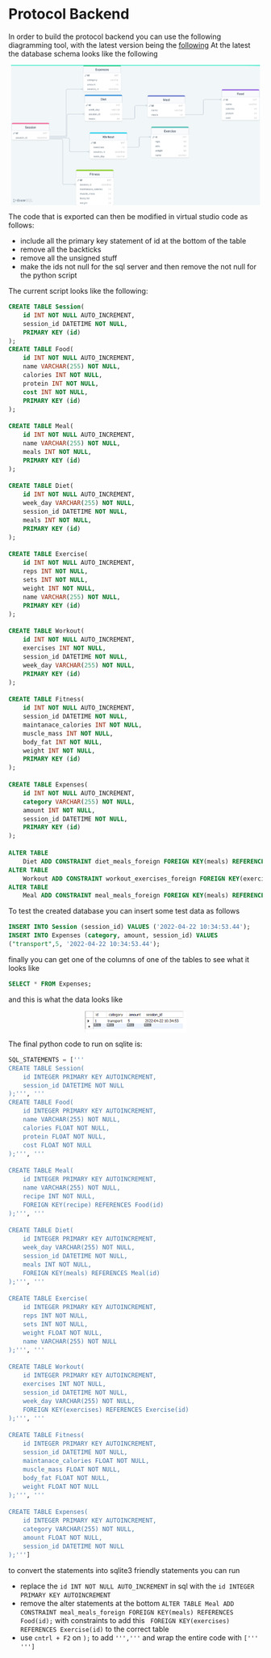 # Protocol Backend

In order to build the protocol backend you can use the following diagramming tool,
with the latest version being the [following](https://drawsql.app/teams/university-of-sheffield/diagrams/my-routine)
At the latest the database schema looks like the following

<div style="width:100%; display:flex; justify-content:center; align-items;center;">
<img src="./SCHEMA.png" style="width:98%;">
</div>

The code that is exported can then be modified in virtual studio code as follows:

- include all the primary key statement of id at the bottom of the table
- remove all the backticks
- remove all the unsigned stuff
- make the ids not null for the sql server and then remove the not null for the python script

The current script looks like the following:

```sql
CREATE TABLE Session(
    id INT NOT NULL AUTO_INCREMENT,
    session_id DATETIME NOT NULL,
    PRIMARY KEY (id)
);
CREATE TABLE Food(
    id INT NOT NULL AUTO_INCREMENT,
    name VARCHAR(255) NOT NULL,
    calories INT NOT NULL,
    protein INT NOT NULL,
    cost INT NOT NULL,
    PRIMARY KEY (id)
);

CREATE TABLE Meal(
    id INT NOT NULL AUTO_INCREMENT,
    name VARCHAR(255) NOT NULL,
    meals INT NOT NULL,
    PRIMARY KEY (id)
);

CREATE TABLE Diet(
    id INT NOT NULL AUTO_INCREMENT,
    week_day VARCHAR(255) NOT NULL,
    session_id DATETIME NOT NULL,
    meals INT NOT NULL,
    PRIMARY KEY (id)
);

CREATE TABLE Exercise(
    id INT NOT NULL AUTO_INCREMENT,
    reps INT NOT NULL,
    sets INT NOT NULL,
    weight INT NOT NULL,
    name VARCHAR(255) NOT NULL,
    PRIMARY KEY (id)
);

CREATE TABLE Workout(
    id INT NOT NULL AUTO_INCREMENT,
    exercises INT NOT NULL,
    session_id DATETIME NOT NULL,
    week_day VARCHAR(255) NOT NULL,
    PRIMARY KEY (id)
);

CREATE TABLE Fitness(
    id INT NOT NULL AUTO_INCREMENT,
    session_id DATETIME NOT NULL,
    maintanace_calories INT NOT NULL,
    muscle_mass INT NOT NULL,
    body_fat INT NOT NULL,
    weight INT NOT NULL,
    PRIMARY KEY (id)
);

CREATE TABLE Expenses(
    id INT NOT NULL AUTO_INCREMENT,
    category VARCHAR(255) NOT NULL,
    amount INT NOT NULL,
    session_id DATETIME NOT NULL,
    PRIMARY KEY (id)
);

ALTER TABLE
    Diet ADD CONSTRAINT diet_meals_foreign FOREIGN KEY(meals) REFERENCES Meal(id);
ALTER TABLE
    Workout ADD CONSTRAINT workout_exercises_foreign FOREIGN KEY(exercises) REFERENCES Exercise(id);
ALTER TABLE
    Meal ADD CONSTRAINT meal_meals_foreign FOREIGN KEY(meals) REFERENCES Food(id);
```

To test the created database you can insert some test data as follows

```sql
INSERT INTO Session (session_id) VALUES ('2022-04-22 10:34:53.44');
INSERT INTO Expenses (category, amount, session_id) VALUES
("transport",5, '2022-04-22 10:34:53.44');
```

finally you can get one of the columns of one of the tables to see what it looks like

```sql
SELECT * FROM Expenses;
```

and this is what the data looks like

<div style="width:100%; display:flex; justify-content:center; align-items;center;">
<img src="./Test_example.png" style="width:40%;">
</div>

The final python code to run on sqlite is:

```python
SQL_STATEMENTS = ['''
CREATE TABLE Session(
    id INTEGER PRIMARY KEY AUTOINCREMENT,
    session_id DATETIME NOT NULL
);''', '''
CREATE TABLE Food(
    id INTEGER PRIMARY KEY AUTOINCREMENT,
    name VARCHAR(255) NOT NULL,
    calories FLOAT NOT NULL,
    protein FLOAT NOT NULL,
    cost FLOAT NOT NULL
);''', '''

CREATE TABLE Meal(
    id INTEGER PRIMARY KEY AUTOINCREMENT,
    name VARCHAR(255) NOT NULL,
    recipe INT NOT NULL,
    FOREIGN KEY(recipe) REFERENCES Food(id)
);''', '''

CREATE TABLE Diet(
    id INTEGER PRIMARY KEY AUTOINCREMENT,
    week_day VARCHAR(255) NOT NULL,
    session_id DATETIME NOT NULL,
    meals INT NOT NULL,
    FOREIGN KEY(meals) REFERENCES Meal(id)
);''', '''

CREATE TABLE Exercise(
    id INTEGER PRIMARY KEY AUTOINCREMENT,
    reps INT NOT NULL,
    sets INT NOT NULL,
    weight FLOAT NOT NULL,
    name VARCHAR(255) NOT NULL
);''', '''

CREATE TABLE Workout(
    id INTEGER PRIMARY KEY AUTOINCREMENT,
    exercises INT NOT NULL,
    session_id DATETIME NOT NULL,
    week_day VARCHAR(255) NOT NULL,
    FOREIGN KEY(exercises) REFERENCES Exercise(id)
);''', '''

CREATE TABLE Fitness(
    id INTEGER PRIMARY KEY AUTOINCREMENT,
    session_id DATETIME NOT NULL,
    maintanace_calories FLOAT NOT NULL,
    muscle_mass FLOAT NOT NULL,
    body_fat FLOAT NOT NULL,
    weight FLOAT NOT NULL
);''', '''

CREATE TABLE Expenses(
    id INTEGER PRIMARY KEY AUTOINCREMENT,
    category VARCHAR(255) NOT NULL,
    amount FLOAT NOT NULL,
    session_id DATETIME NOT NULL
);''']
```

to convert the statements into sqlite3 friendly statements you can run

- replace the `id INT NOT NULL AUTO_INCREMENT` in sql with the `id INTEGER PRIMARY KEY AUTOINCREMENT`
- remove the alter statements at the bottom `ALTER TABLE Meal ADD CONSTRAINT meal_meals_foreign FOREIGN KEY(meals) REFERENCES Food(id);` with constraints to add this ` FOREIGN KEY(exercises) REFERENCES Exercise(id)`
  to the correct table
- use `cntrl + F2` on `);` to add `''','''` and wrap the entire code with `[''' ''']`
